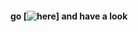 #### go [![here]([https://img.shields.io/badge/my_portfolio-000?style=for-the-badge&logo=ko-fi&logoColor=white](https://mockend.com/azeem110201/mockend-demo/posts))] and have a look
